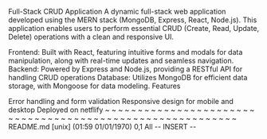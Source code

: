 Full-Stack CRUD Application
A dynamic full-stack web application developed using the MERN stack (MongoDB, Express, React, Node.js). This application enables users to perform essential CRUD (Create, Read, Update, Delete) operations with a clean and responsive UI.

Frontend: Built with React, featuring intuitive forms and modals for data manipulation, along with real-time updates and seamless navigation.
Backend: Powered by Express and Node.js, providing a RESTful API for handling CRUD operations
Database: Utilizes MongoDB for efficient data storage, with Mongoose for data modeling.
Features

Error handling and form validation
Responsive design for mobile and desktop
Deployed on netflify
~
~
~
~
~
~
~
~
~
~
~
~
~
~
~
~
~
~
~
~
~
~
~
~
~
~
~
~
~
~
~
~
~
~
~
~
~
~
~
~
~
~
~
~
~
~
~
~
~
~
~
~
~
~
~
~
~
~
README.md [unix] (01:59 01/01/1970)                                                                                                                                                                        0,1 All
-- INSERT --

